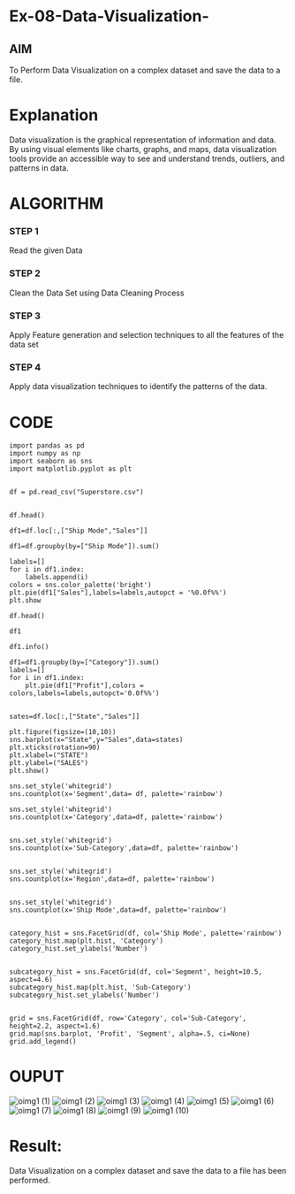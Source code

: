 # Ex-08-Data-Visualization-

## AIM
To Perform Data Visualization on a complex dataset and save the data to a file. 

# Explanation
Data visualization is the graphical representation of information and data. By using visual elements like charts, graphs, and maps, data visualization tools provide an accessible way to see and understand trends, outliers, and patterns in data.

# ALGORITHM
### STEP 1
Read the given Data
### STEP 2
Clean the Data Set using Data Cleaning Process
### STEP 3
Apply Feature generation and selection techniques to all the features of the data set
### STEP 4
Apply data visualization techniques to identify the patterns of the data.


# CODE
```
import pandas as pd
import numpy as np
import seaborn as sns
import matplotlib.pyplot as plt


df = pd.read_csv("Superstore.csv")


df.head()

df1=df.loc[:,["Ship Mode","Sales"]]

df1=df.groupby(by=["Ship Mode"]).sum()

labels=[]
for i in df1.index:
    labels.append(i)
colors = sns.color_palette('bright')
plt.pie(df1["Sales"],labels=labels,autopct = '%0.0f%%')
plt.show

df.head()

df1

df1.info()

df1=df1.groupby(by=["Category"]).sum()
labels=[]
for i in df1.index:
    plt.pie(df1["Profit"],colors = colors,labels=labels,autopct='0.0f%%')


sates=df.loc[:,["State","Sales"]]

plt.figure(figsize=(10,10))
sns.barplot(x="State",y="Sales",data=states)
plt.xticks(rotation=90)
plt.xlabel=("STATE")
plt.ylabel=("SALES")
plt.show()

sns.set_style('whitegrid')
sns.countplot(x='Segment',data= df, palette='rainbow')

sns.set_style('whitegrid')
sns.countplot(x='Category',data=df, palette='rainbow')


sns.set_style('whitegrid')
sns.countplot(x='Sub-Category',data=df, palette='rainbow')


sns.set_style('whitegrid')
sns.countplot(x='Region',data=df, palette='rainbow')


sns.set_style('whitegrid')
sns.countplot(x='Ship Mode',data=df, palette='rainbow')


category_hist = sns.FacetGrid(df, col='Ship Mode', palette='rainbow')
category_hist.map(plt.hist, 'Category')
category_hist.set_ylabels('Number')


subcategory_hist = sns.FacetGrid(df, col='Segment', height=10.5, aspect=4.6)
subcategory_hist.map(plt.hist, 'Sub-Category')
subcategory_hist.set_ylabels('Number')


grid = sns.FacetGrid(df, row='Category', col='Sub-Category', height=2.2, aspect=1.6)
grid.map(sns.barplot, 'Profit', 'Segment', alpha=.5, ci=None)
grid.add_legend()
```

# OUPUT
![oimg1 (1)](https://user-images.githubusercontent.com/94508142/172656661-e77ce8e1-4934-49a7-a87f-a7d7f3ed00a6.png)
![oimg1 (2)](https://user-images.githubusercontent.com/94508142/172656729-323f104e-5801-4727-a69c-614b5dc28d21.png)
![oimg1 (3)](https://user-images.githubusercontent.com/94508142/172656794-16a1c200-d9f8-43da-b237-f18cf62b15bc.png)
![oimg1 (4)](https://user-images.githubusercontent.com/94508142/172656890-2bf252bf-5e15-434e-90f7-e7d457b8b6c3.png)
![oimg1 (5)](https://user-images.githubusercontent.com/94508142/172657006-51e015e7-9016-4167-8fd2-5aa42f23923a.png)
![oimg1 (6)](https://user-images.githubusercontent.com/94508142/172657079-0387dab8-bdd9-407e-8db2-30b95cd904b0.png)
![oimg1 (7)](https://user-images.githubusercontent.com/94508142/172657132-4bf8b558-a16d-4580-bf98-f14b6e12eb94.png)
![oimg1 (8)](https://user-images.githubusercontent.com/94508142/172657205-06a369c6-2e91-476f-bf88-f7782db44e28.png)
![oimg1 (9)](https://user-images.githubusercontent.com/94508142/172657249-31b9a9ae-6fb2-4cad-b166-f46da07fa520.png)
![oimg1 (10)](https://user-images.githubusercontent.com/94508142/172657318-a48ec2aa-0c3a-4155-be47-c0b288ba4079.png)
# Result:
Data Visualization on a complex dataset and save the data to a file has been performed.
